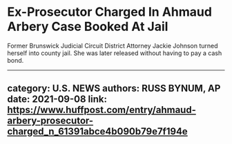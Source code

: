 # Ex-Prosecutor Charged In Ahmaud Arbery Case Booked At Jail

Former Brunswick Judicial Circuit District Attorney Jackie Johnson turned herself into county jail. She was later released without having to pay a cash bond.

---
category: U.S. NEWS
authors: RUSS BYNUM, AP
date: 2021-09-08
link: https://www.huffpost.com/entry/ahmaud-arbery-prosecutor-charged_n_61391abce4b090b79e7f194e
---
